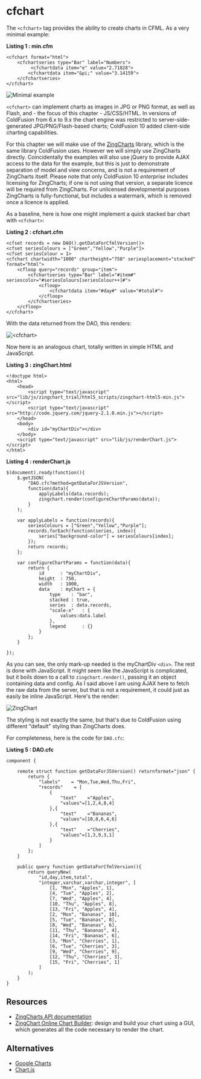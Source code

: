 cfchart
===

The `<cfchart>` tag provides the ability to create charts in CFML. As a very minimal example:

**Listing 1 : min.cfm**

    <cfchart format="html">
	    <cfchartseries type="Bar" label="Numbers">
	         <cfchartdata item="e" value="2.71828">
            <cfchartdata item="&pi;" value="3.14159">
        </cfchartseries>
    </cfchart>

![Minimal example](images/minimal.png "Minimal example")
	
	
`<cfchart>` can implement charts as images in JPG or PNG format, as well as Flash, and - the focus of this chapter - JS/CSS/HTML. In versions of ColdFusion from 6.x to 9.x the chart engine was restricted to server-side-generated JPG/PNG/Flash-based charts; ColdFusion 10 added client-side charting capabilities.

For this chapter we will make use of the [ZingCharts](http://www.zingchart.com/) library, which is the same library ColdFusion uses. However we will simply use ZingCharts directly. Coincidentally the examples will also use jQuery to provide AJAX access to the data for the example, but this is just to demonstrate separation of model and view concerns, and is not a requirement of ZingCharts itself. Please note that only ColdFusion 10 *enterprise* includes licensing for ZingCharts; if one is not using that version, a separate licence will be required from ZingCharts. For unlicensed developmental purposes ZingCharts is fully-functional, but includes a watermark, which is removed once a licence is applied.

As a baseline, here is how one might implement a quick stacked bar chart with `<cfchart>`:

**Listing 2 : cfchart.cfm**
    
    <cfset records = new DAO().getDataForCfmlVersion()>
	<cfset seriesColours = ["Green","Yellow","Purple"]>
	<cfset seriesColour = 1>
	<cfchart chartwidth="1000" chartheight="750" seriesplacement="stacked" format="html">
		<cfloop query="records" group="item">
			<cfchartseries type="Bar" label="#item#" seriescolor="#seriesColours[seriesColour++]#">
				<cfloop>
					<cfchartdata item="#day#" value="#total#">
				</cfloop>
			</cfchartseries>
		</cfloop>
	</cfchart>

With the data returned from the DAO, this renders:

![&lt;cfchart&gt;](images/cfchart.png "&lt;cfchart&gt;")


Now here is an analogous chart, totally written in simple HTML and JavaScript. 

**Listing 3 : zingChart.html**
    
    <!doctype html>
    <html>
        <head>
            <script type="text/javascript" src="lib/js/zingchart_trial/html5_scripts/zingchart-html5-min.js"></script>
            <script type="text/javascript" src="http://code.jquery.com/jquery-2.1.0.min.js"></script>
        </head>
        <body>
            <div id="myChartDiv"></div>
        </body>
        <script type="text/javascript" src="lib/js/renderChart.js"></script>
    </html>

**Listing 4 : renderChart.js**
    
	$(document).ready(function(){
		$.getJSON(
			"DAO.cfc?method=getDataForJSVersion",
			function(data){
				applyLabels(data.records);
				zingchart.render(configureChartParams(data));	
			}
		);

		var applyLabels = function(records){
			seriesColours = ["Green","Yellow","Purple"];
			records.forEach(function(series, index){
				series["background-color"] = seriesColours[index];
			});
			return records;
		};

		var configureChartParams = function(data){
			return {
				id		: "myChartDiv",
				height	: 750,
				width	: 1000,
				data	: myChart = {
					type	: "bar",
					stacked	: true,
					series	: data.records,
					"scale-x"	: {
						values:data.label
					},
					legend		: {}
				}
			};	
		}

	});
	
	
As you can see, the only mark-up needed is the myChartDiv `<div>`. The rest is done with JavaScript. It might seem like the JavaScript is complicated, but it boils down to a call to `zingchart.render()`, passing it an object containing data and config. As I said above I am using AJAX here to fetch the raw data from the server, but that is not a requirement, it could just as easily be inline JavaScript. Here's the render:

![ZingChart](images/ZingChart.png "ZingChart")

The styling is not exactly the same, but that's due to ColdFusion using different "default" styling than ZingCharts does.

For completeness, here is the code for `DAO.cfc`:

**Listing 5 : DAO.cfc**

    component {

        remote struct function getDataForJSVersion() returnformat="json" {
            return {
                "labels"    = "Mon,Tue,Wed,Thu,Fri",
                "records"    = [
                    {
                        "text"    ="Apples",
                        "values"=[1,2,4,8,4]
                    },{
                        "text"    ="Bananas",
                        "values"=[10,8,6,4,6]
                    },{
                        "text"    ="Cherries",
                        "values"=[1,3,9,3,1]
                    }
                ]
            };
        }

        public query function getDataForCfmlVersion(){
            return queryNew(
                "id,day,item,total",
                "integer,varchar,varchar,integer", [
                    [1, "Mon", "Apples", 1],
                    [4, "Tue", "Apples", 2],
                    [7, "Wed", "Apples", 4],
                    [10, "Thu", "Apples", 8],
                    [13, "Fri", "Apples", 4],
                    [2, "Mon", "Bananas", 10],
                    [5, "Tue", "Bananas", 8],
                    [8, "Wed", "Bananas", 6],
                    [11, "Thu", "Bananas", 4],
                    [14, "Fri", "Bananas", 6],
                    [3, "Mon", "Cherries", 1],
                    [6, "Tue", "Cherries", 3],
                    [9, "Wed", "Cherries", 9],
                    [12, "Thu", "Cherries", 3],
                    [15, "Fri", "Cherries", 1]
                ]
            );
        }
    }

Resources
---
* [ZingCharts API documentation](http://www.zingchart.com/docs/)
* [ZingChart Online Chart Builder](http://www.zingchart.com/builder/): design and build your chart using a GUI, which generates all the code necessary to render the chart.


Alternatives
---

* [Google Charts](https://developers.google.com/chart/)
* [Chart.js](http://www.chartjs.org/)
